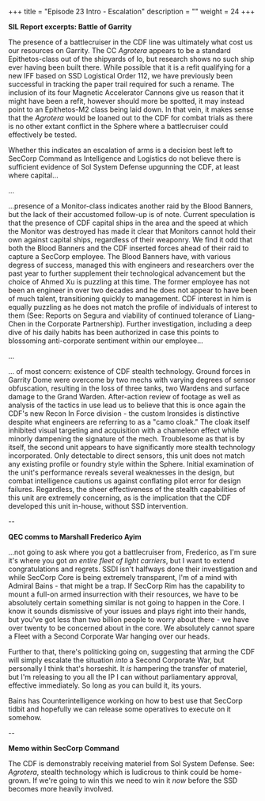 +++
title = "Episode 23 Intro - Escalation"
description = ""
weight = 24
+++

**SIL Report excerpts: Battle of Garrity**

The presence of a battlecruiser in the CDF line was ultimately what cost us our resources on Garrity. The CC _Agrotera_ appears to be a standard Epithetos-class out of the shipyards of Io, but research shows no such ship ever having been built there. While possible that it is a refit qualifying for a new IFF based on SSD Logistical Order 112, we have previously been successful in tracking the paper trail required for such a rename. The inclusion of its four Magnetic Accelerator Cannons give us reason that it might have been a refit, however should more be spotted, it may instead point to an Epithetos-M2 class being laid down. In that vein, it makes sense that the _Agrotera_ would be loaned out to the CDF for combat trials as there is no other extant conflict in the Sphere where a battlecruiser could effectively be tested. 

Whether this indicates an escalation of arms is a decision best left to SecCorp Command as Intelligence and Logistics do not believe there is sufficient evidence of Sol System Defense upgunning the CDF, at least where capital...

...

...presence of a Monitor-class indicates another raid by the Blood Banners, but the lack of their accustomed follow-up is of note. Current speculation is that the presence of CDF capital ships in the area and the speed at which the Monitor was destroyed has made it clear that Monitors cannot hold their own against capital ships, regardless of their weaponry. We find it odd that both the Blood Banners and the CDF inserted forces ahead of their raid to capture a SecCorp employee. The Blood Banners have, with various degress of success, managed this with engineers and researchers over the past year to further supplement their technological advancement but the choice of Ahmed Xu is puzzling at this time. The former employee has not been an engineer in over two decades and he does not appear to have been of much talent, transitioning quickly to management. CDF interest in him is equally puzzling as he does not match the profile of individuals of interest to them (See: Reports on Segura and viability of continued tolerance of Liang-Chen in the Corporate Partnership). Further investigation, including a deep dive of his daily habits has been authorized in case this points to blossoming anti-corporate sentiment within our employee...

...

... of most concern: existence of CDF stealth technology. Ground forces in Garrity Dome were overcome by two mechs with varying degrees of sensor obfuscation, resulting in the loss of three tanks, two Wardens and surface damage to the Grand Warden. After-action review of footage as well as analysis of the tactics in use lead us to believe that this is once again the CDF's new Recon In Force division - the custom Ironsides is distinctive despite what engineers are referring to as a "camo cloak." The cloak itself inhibited visual targeting and acquisition with a chameleon effect while minorly dampening the signature of the mech. Troublesome as that is by itself, the second unit appears to have significantly more stealth technology incorporated. Only detectable to direct sensors, this unit does not match any existing profile or foundry style within the Sphere. Initial examination of the unit's performance reveals several weaknesses in the design, but combat intelligence cautions us against conflating pilot error for design failures. Regardless, the sheer effectiveness of the stealth capabilities of this unit are extremely concerning, as is the implication that the CDF developed this unit in-house, without SSD intervention. 

--

**QEC comms to Marshall Frederico Ayim**

...not going to ask where you got a battlecruiser from, Frederico, as I'm sure it's where you got _an entire fleet of light carriers_, but I want to extend congratulations and regrets. SSDI isn't halfways done their investigation and while SecCorp Core is being extremely transparent, I'm of a mind with Admiral Bains - that might be a trap. If SecCorp Rim has the capability to mount a full-on armed insurrection with their resources, we have to be absolutely certain something similar is not going to happen in the Core. I know it sounds dismissive of your issues and plays right into their hands, but you've got less than two billion people to worry about there - we have over twenty to be concerned about in the core. We absolutely cannot spare a Fleet with a Second Corporate War hanging over our heads.  

Further to that, there's politicking going on, suggesting that arming the CDF will simply escalate the situation _into_ a Second Corporate War, but personally I think that's horseshit. It _is_ hampering the transfer of materiel, but I'm releasing to you all the IP I can without parliamentary approval, effective immediately. So long as you can build it, its yours.

Bains has Counterintelligence working on how to best use that SecCorp tidbit and hopefully we can release some operatives to execute on it somehow.

--

**Memo within SecCorp Command**

The CDF is demonstrably receiving materiel from Sol System Defense. See: _Agrotera_, stealth technology which is ludicrous to think could be home-grown. If we're going to win this we need to win it *now* before the SSD becomes more heavily involved. 